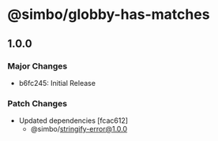 # @simbo/globby-has-matches

## 1.0.0

### Major Changes

- b6fc245: Initial Release

### Patch Changes

- Updated dependencies [fcac612]
  - @simbo/stringify-error@1.0.0
